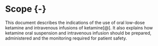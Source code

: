 # Scope {-}

This document describes the indications of the use of oral low-dose ketamine and intravenous infusions of ketamine[@]. It also explains how ketamine oral suspension and intravenous infusion should be prepared, administered and the monitoring required for patient safety.

